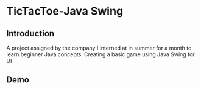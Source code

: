 # TicTacToe-Java Swing
## Introduction
A project assigned by the company I interned at in summer for a month to learn beginner Java concepts. Creating a basic game using Java Swing for UI
## Demo
